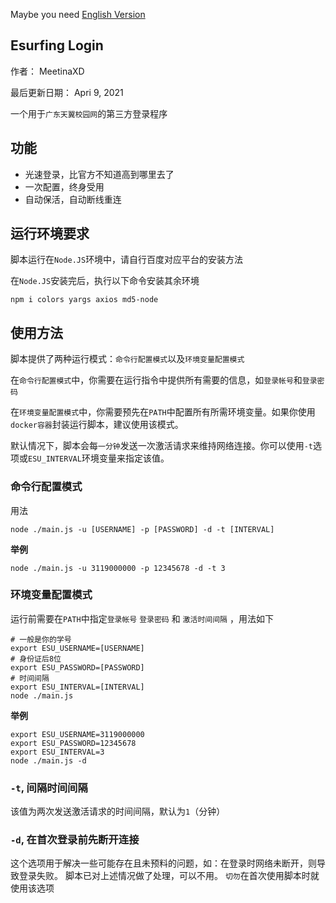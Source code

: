 Maybe you need [English Version](./README.md)


## Esurfing Login
作者： MeetinaXD

最后更新日期： Apri 9, 2021

一个用于`广东天翼校园网`的第三方登录程序

## 功能
- 光速登录，比官方不知道高到哪里去了
- 一次配置，终身受用
- 自动保活，自动断线重连


## 运行环境要求
脚本运行在`Node.JS`环境中，请自行百度对应平台的安装方法

在`Node.JS`安装完后，执行以下命令安装其余环境

``` shell
npm i colors yargs axios md5-node
```

## 使用方法
脚本提供了两种运行模式：`命令行配置模式`以及`环境变量配置模式`

在`命令行配置模式`中，你需要在运行指令中提供所有需要的信息，如`登录帐号`和`登录密码`

在`环境变量配置模式`中，你需要预先在`PATH`中配置所有所需环境变量。如果你使用`docker容器`封装运行脚本，建议使用该模式。

默认情况下，脚本会每`一分钟`发送一次激活请求来维持网络连接。你可以使用`-t`选项或`ESU_INTERVAL`环境变量来指定该值。

### 命令行配置模式
用法
``` shell
node ./main.js -u [USERNAME] -p [PASSWORD] -d -t [INTERVAL]
```

**举例**
``` shell
node ./main.js -u 3119000000 -p 12345678 -d -t 3
```

### 环境变量配置模式
运行前需要在`PATH`中指定`登录帐号` `登录密码` 和 `激活时间间隔` ，用法如下
``` shell
# 一般是你的学号
export ESU_USERNAME=[USERNAME]
# 身份证后8位
export ESU_PASSWORD=[PASSWORD]
# 时间间隔
export ESU_INTERVAL=[INTERVAL]
node ./main.js
```

**举例**
``` shell
export ESU_USERNAME=3119000000
export ESU_PASSWORD=12345678
export ESU_INTERVAL=3
node ./main.js -d
```

### `-t`, 间隔时间间隔
该值为两次发送激活请求的时间间隔，默认为`1`（分钟）

### `-d`, 在首次登录前先断开连接
这个选项用于解决一些可能存在且未预料的问题，如：在登录时网络未断开，则导致登录失败。
脚本已对上述情况做了处理，可以不用。
`切勿`在首次使用脚本时就使用该选项
